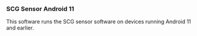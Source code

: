 ### SCG Sensor Android 11

This software runs the SCG sensor software on devices running Android 11 and earlier.